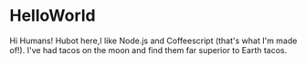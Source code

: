 # HelloWorld
Hi Humans!
Hubot here,I like Node.js and Coffeescript (that's what I'm made of!). I've had tacos on the moon and find them far superior to Earth tacos.
